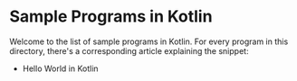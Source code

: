 # Sample Programs in Kotlin

Welcome to the list of sample programs in Kotlin. For every program in this
directory, there's a corresponding article explaining the snippet:

- Hello World in Kotlin
